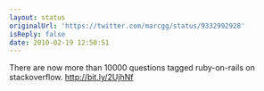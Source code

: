 ```yaml
---
layout: status
originalUrl: 'https://twitter.com/marcgg/status/9332992928'
isReply: false
date: 2010-02-19 12:50:51
---
```


There are now more than 10000 questions tagged ruby-on-rails on stackoverflow. http://bit.ly/2UjhNf

